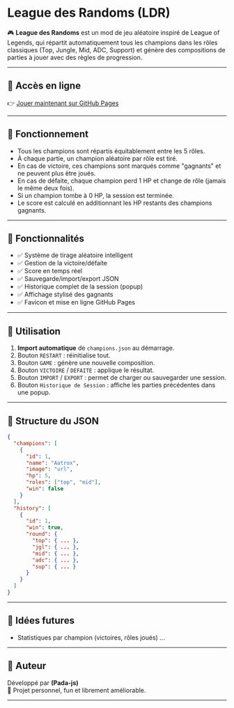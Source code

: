 # League des Randoms (LDR)

🎮 **League des Randoms** est un mod de jeu aléatoire inspiré de League of Legends, qui répartit automatiquement tous les champions dans les rôles classiques (Top, Jungle, Mid, ADC, Support) et génère des compositions de parties à jouer avec des règles de progression.

---

## 🔗 Accès en ligne

👉 [Jouer maintenant sur GitHub Pages](https://pada-js.github.io/LDR/)

---

## 🧠 Fonctionnement

- Tous les champions sont répartis équitablement entre les 5 rôles.
- À chaque partie, un champion aléatoire par rôle est tiré.
- En cas de victoire, ces champions sont marqués comme "gagnants" et ne peuvent plus être joués.
- En cas de défaite, chaque champion perd 1 HP et change de rôle (jamais le même deux fois).
- Si un champion tombe à 0 HP, la session est terminée.
- Le score est calculé en additionnant les HP restants des champions gagnants.

---

## 🧰 Fonctionnalités

- ✅ Système de tirage aléatoire intelligent
- ✅ Gestion de la victoire/défaite
- ✅ Score en temps réel
- ✅ Sauvegarde/import/export JSON
- ✅ Historique complet de la session (popup)
- ✅ Affichage stylisé des gagnants
- ✅ Favicon et mise en ligne GitHub Pages

---

## 📂 Utilisation

1. **Import automatique** de `champions.json` au démarrage.
2. Bouton `RESTART` : réinitialise tout.
3. Bouton `GAME` : génère une nouvelle composition.
4. Bouton `VICTOIRE` / `DEFAITE` : applique le résultat.
5. Bouton `IMPORT` / `EXPORT` : permet de charger ou sauvegarder une session.
6. Bouton `Historique de Session` : affiche les parties précédentes dans une popup.

---

## 📁 Structure du JSON

```json
{
  "champions": [
    {
      "id": 1,
      "name": "Aatrox",
      "image": "url",
      "hp": 5,
      "roles": ["top", "mid"],
      "win": false
    }
  ],
  "history": [
    {
      "id": 1,
      "win": true,
      "round": {
        "top": { ... },
        "jgl": { ... },
        "mid": { ... },
        "adc": { ... },
        "sup": { ... }
      }
    }
  ]
}
```

---

## 🧠 Idées futures

- Statistiques par champion (victoires, rôles joués)
...

---

## 👤 Auteur

Développé par **(Pada-js)**  
💬 Projet personnel, fun et librement améliorable.

---

